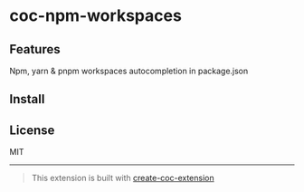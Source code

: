 # coc-npm-workspaces

## Features

Npm, yarn & pnpm workspaces autocompletion in package.json


## Install

<!-- `:CocInstall coc-npm-workspaces` -->

## License

MIT

---

> This extension is built with [create-coc-extension](https://github.com/fannheyward/create-coc-extension)
